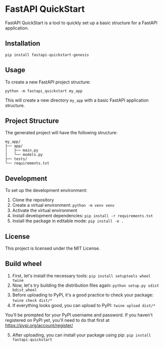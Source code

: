 # FastAPI QuickStart

FastAPI QuickStart is a tool to quickly set up a basic structure for a FastAPI application.

## Installation

```
pip install fastapi-quickstart-genesis
```

## Usage

To create a new FastAPI project structure:

```
python -m fastapi_quickstart my_app
```

This will create a new directory `my_app` with a basic FastAPI application structure.

## Project Structure

The generated project will have the following structure:

```
my_app/
├── app/
│   ├── main.py
│   └── models.py
├── tests/
└── requirements.txt
```

## Development

To set up the development environment:

1. Clone the repository
2. Create a virtual environment: `python -m venv venv`
3. Activate the virtual environment
4. Install development dependencies: `pip install -r requirements.txt`
5. Install the package in editable mode: `pip install -e .`

## License

This project is licensed under the MIT License.

## Build wheel

1. First, let's install the necessary tools: `pip install setuptools wheel twine`
2. Now, let's try building the distribution files again: `python setup.py sdist bdist_wheel`
3. Before uploading to PyPI, it's a good practice to check your package: `twine check dist/*`
4. If everything looks good, you can upload to PyPI: `twine upload dist/*`

You'll be prompted for your PyPI username and password. If you haven't registered on PyPI yet, you'll need to do that first at https://pypi.org/account/register/

5. After uploading, you can install your package using pip: `pip install fastapi-quickstart`
